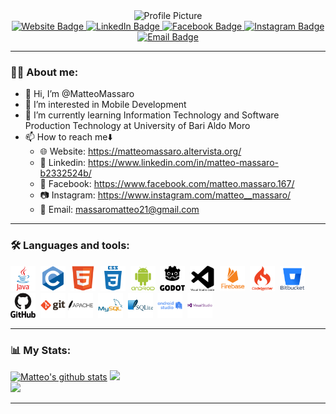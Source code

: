 <div align="center" id="profile-picture">
     <img src="https://matteomassaro.altervista.org/wp-content/uploads/2022/10/LogoHomePage.png" height="150" width="400" alt="Profile Picture"/>
</div>

<div align="center" id="badges">
  <a href="https://matteomassaro.altervista.org/">
     <img src="https://img.shields.io/badge/Website-yellow?style=for-the-badge&logo=wordpress&logoColor=white" alt="Website Badge"/>
  </a>
  <a href="https://www.linkedin.com/in/matteo-massaro-b2332524b/">
       <img src="https://img.shields.io/badge/LinkedIn-0077B5?style=for-the-badge&logo=linkedin&logoColor=white" alt="LinkedIn Badge"/>
  </a>
  <a href="https://www.facebook.com/matteo.massaro.167/">
      <img src="https://img.shields.io/badge/Facebook-blue?style=for-the-badge&logo=facebook&logoColor=white" alt="Facebook Badge"/>
  </a>
  <a href="https://www.instagram.com/matteo__massaro/">
     <img src="https://img.shields.io/badge/Instagram-E4405F?style=for-the-badge&logo=instagram&logoColor=white" alt="Instagram Badge"/>
  </a>
  <a href="mailto:massaromatteo21@gmail.com">
     <img src="https://img.shields.io/badge/Email-D14836?style=for-the-badge&logo=gmail&logoColor=white" alt="Email Badge"/>
  </a>
</div>

---
### 🧑‍💻 About me:
- 👋 Hi, I’m @MatteoMassaro
- 👀 I’m interested in Mobile Development
- 🌱 I’m currently learning Information Technology and Software Production Technology at University of Bari Aldo Moro
- 📫 How to reach me⬇️
     - 🌐 Website: https://matteomassaro.altervista.org/
     - 👔 Linkedin: https://www.linkedin.com/in/matteo-massaro-b2332524b/
     - 👥 Facebook: https://www.facebook.com/matteo.massaro.167/
     - 📷 Instagram: https://www.instagram.com/matteo__massaro/
     - 📧 Email: massaromatteo21@gmail.com

---

### 🛠️ Languages and tools:
<div>
  <img src="https://github.com/devicons/devicon/blob/master/icons/java/java-original-wordmark.svg" title="Java" alt="Java" width="40" height="40"/>&nbsp;
  <img src="https://github.com/devicons/devicon/blob/master/icons/c/c-original.svg" title="C" alt="C" width="40" height="40"/>&nbsp;
  <img src="https://github.com/devicons/devicon/blob/master/icons/html5/html5-original.svg" title="HTML" alt="HTML" width="40" height="40"/>&nbsp;
  <img src="https://github.com/devicons/devicon/blob/master/icons/css3/css3-plain-wordmark.svg"  title="CSS3" alt="CSS" width="40" height="40"/>&nbsp;
  <img src="https://github.com/devicons/devicon/blob/master/icons/android/android-plain-wordmark.svg" title="Android" alt="Android" width="40" height="40"/>&nbsp;
  <img src="https://github.com/devicons/devicon/blob/master/icons/godot/godot-plain-wordmark.svg" title="Godot" alt="Godot" width="40" height="40"/>&nbsp;
  <img src="https://github.com/devicons/devicon/blob/master/icons/vscode/vscode-plain-wordmark.svg" title="VSCode" alt="VSCode" width="40" height="40"/>&nbsp;
  <img src="https://github.com/devicons/devicon/blob/master/icons/firebase/firebase-plain-wordmark.svg" title="Firebase" alt="Firebase" width="40" height="40"/>&nbsp;
  <img src="https://github.com/devicons/devicon/blob/master/icons/codeigniter/codeigniter-plain-wordmark.svg" title="Codeigniter" alt="Codeigniter" width="40" height="40"/>&nbsp;
  <img src="https://github.com/devicons/devicon/blob/master/icons/bitbucket/bitbucket-original-wordmark.svg" title="Bitbucket" alt="Bitbucket" width="40" height="40"/>&nbsp;
  <img src="https://github.com/devicons/devicon/blob/master/icons/github/github-original-wordmark.svg" title="GitHub" alt="GitHub" width="40" height="40"/>&nbsp;
  <img src="https://github.com/devicons/devicon/blob/master/icons/git/git-original-wordmark.svg" title="Git" alt="Git" width="40" height="40"/>
  <img src="https://github.com/devicons/devicon/blob/master/icons/apache/apache-plain-wordmark.svg" title="Apache" alt="Apache" width="40" height="40"/>&nbsp;
  <img src="https://github.com/devicons/devicon/blob/master/icons/mysql/mysql-original-wordmark.svg" title="MySQL"  alt="MySQL" width="40" height="40"/>&nbsp;
  <img src="https://github.com/devicons/devicon/blob/master/icons/sqlite/sqlite-original-wordmark.svg" title="SQLite"  alt="SQLite" width="40" height="40"/>&nbsp;
  <img src="https://github.com/devicons/devicon/blob/master/icons/androidstudio/androidstudio-plain-wordmark.svg" title="AndroidStudio" alt="AndroidStudio" width="40" height="40"/>&nbsp;
  <img src="https://github.com/devicons/devicon/blob/master/icons/visualstudio/visualstudio-plain-wordmark.svg" title="VisualStudio" alt="VisualStudio" width="40" height="40"/>&nbsp;
</div>

---

### 📊 My Stats:

[![Matteo's github stats](https://github-readme-stats-matteomassaro.vercel.app/api?username=matteomassaro&theme=nord&hide_border=false&include_all_commits=true&count_private=true)](https://github.com/MatteoMassaro/github-readme-stats)
![](https://github-readme-streak-stats.herokuapp.com/?user=matteomassaro&theme=nord&hide_border=false)<br/>
![](https://github-readme-stats-matteomassaro.vercel.app//api/top-langs/?username=matteomassaro&theme=nord&hide_border=false&include_all_commits=true&count_private=true&layout=compact)

---

<!---
MatteoMassaro/MatteoMassaro is a ✨ special ✨ repository because its `README.md` (this file) appears on your GitHub profile.
You can click the Preview link to take a look at your changes.
--->
